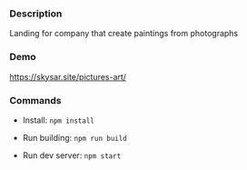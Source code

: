 ### **Description**

Landing for company that create paintings from photographs

### **Demo**
https://skysar.site/pictures-art/

### **Commands**

- Install: `npm install`

- Run building: `npm run build`

- Run dev server: `npm start`
